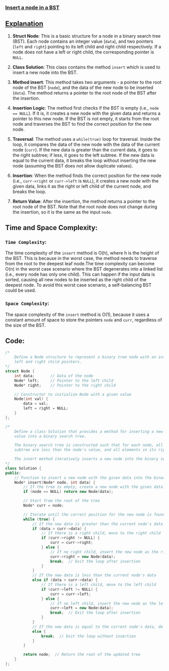 ### [Insert a node in a BST](https://www.geeksforgeeks.org/problems/insert-a-node-in-a-bst/1?utm_source=geeksforgeeks&utm_medium=ml_article_practice_tab&utm_campaign=article_practice_tab)

## [Explanation](https://www.log2base2.com/data-structures/tree/insert-a-node-in-binary-search-tree.html)
1. **Struct Node**: This is a basic structure for a node in a binary search tree (BST). Each node contains an integer value (`data`), and two pointers (`left` and `right`) pointing to its left child and right child respectively. If a node does not have a left or right child, the corresponding pointer is `NULL`.

2. **Class Solution**: This class contains the method `insert` which is used to insert a new node into the BST.

3. **Method insert**: This method takes two arguments - a pointer to the root node of the BST (`node`), and the data of the new node to be inserted (`data`). The method returns a pointer to the root node of the BST after the insertion.

4. **Insertion Logic**: The method first checks if the BST is empty (i.e., `node == NULL`). If it is, it creates a new node with the given data and returns a pointer to this new node. If the BST is not empty, it starts from the root node and traverses the BST to find the correct position for the new node.

5. **Traversal**: The method uses a `while(true)` loop for traversal. Inside the loop, it compares the data of the new node with the data of the current node (`curr`). If the new data is greater than the current data, it goes to the right subtree; if less, it goes to the left subtree. If the new data is equal to the current data, it breaks the loop without inserting the new node (assuming the BST does not allow duplicate values).

6. **Insertion**: When the method finds the correct position for the new node (i.e., `curr->right` or `curr->left` is `NULL`), it creates a new node with the given data, links it as the right or left child of the current node, and breaks the loop.

7. **Return Value**: After the insertion, the method returns a pointer to the root node of the BST. Note that the root node does not change during the insertion, so it is the same as the input `node`.

## Time and Space Complexity:
### `Time Complexity`:
The time complexity of the `insert` method is O(h), where h is the height of the BST. This is because in the worst case, the method needs to traverse from the root to the deepest leaf node.The time complexity can become O(n) in the worst case scenario where the BST degenerates into a linked list (i.e., every node has only one child). This can happen if the input data is sorted, causing all new nodes to be inserted as the right child of the deepest node. To avoid this worst case scenario, a self-balancing BST could be used.

### `Space Complexity`:
The space complexity of the `insert` method is O(1), because it uses a constant amount of space to store the pointers `node` and `curr`, regardless of the size of the BST.

## Code:
```cpp
/*
    Define a Node structure to represent a binary tree node with an integer value,
    left and right child pointers.
*/
struct Node {
    int data;       // Data of the node
    Node* left;     // Pointer to the left child
    Node* right;    // Pointer to the right child

    // Constructor to initialize Node with a given value
    Node(int val) {
        data = val;
        left = right = NULL;
    }
};

/*
    Define a class Solution that provides a method for inserting a new node with a given
    value into a binary search tree.

    The binary search tree is constructed such that for each node, all elements in its left
    subtree are less than the node's value, and all elements in its right subtree are greater.

    The insert method iteratively inserts a new node into the binary search tree.
*/
class Solution {
public:
    // Function to insert a new node with the given data into the binary search tree
    Node* insert(Node* node, int data) {
        // If the tree is empty, create a new node with the given data
        if (node == NULL) return new Node(data);

        // Start from the root of the tree
        Node* curr = node;

        // Iterate until the correct position for the new node is found
        while (true) {
            // If the new data is greater than the current node's data
            if (data > curr->data) {
                // If there is a right child, move to the right child
                if (curr->right != NULL) {
                    curr = curr->right;
                } else {
                    // If no right child, insert the new node as the right child
                    curr->right = new Node(data);
                    break;  // Exit the loop after insertion
                }
            }
            // If the new data is less than the current node's data
            else if (data < curr->data) {
                // If there is a left child, move to the left child
                if (curr->left != NULL) {
                    curr = curr->left;
                } else {
                    // If no left child, insert the new node as the left child
                    curr->left = new Node(data);
                    break;  // Exit the loop after insertion
                }
            }
            // If the new data is equal to the current node's data, do not insert (BST property)
            else {
                break;  // Exit the loop without insertion
            }
        }

        return node;  // Return the root of the updated tree
    }
};

```
